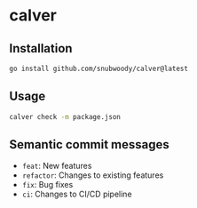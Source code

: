 # calver

## Installation
```bash
go install github.com/snubwoody/calver@latest
```

## Usage
```bash
calver check -m package.json
```

## Semantic commit messages
- `feat`: New features
- `refactor`: Changes to existing features
- `fix`: Bug fixes
- `ci`: Changes to CI/CD pipeline
